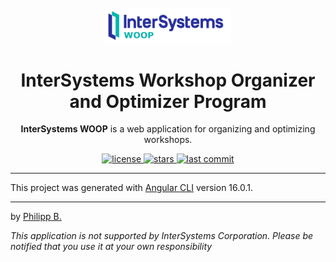 <div align="center">
  <br />
  <img src="src/assets/imgs/InterSystemsWOOPLogo.png" alt="InterSystemsWOOPLogo" width="40%"/>
  <h1>InterSystems Workshop Organizer and Optimizer Program</h1>
  <p>
    <b>InterSystems WOOP</b> is a web application for organizing and optimizing workshops.
  </p>
</div>

<!-- Badges -->
<div align="center">
   <a href="https://github.com/intersystems-dach/InterSystemsWOOP/blob/master/LICENSE">
       <img src="https://img.shields.io/github/license/intersystems-dach/InterSystemsWOOP" alt="license" />
   </a>
   <a href="https://github.com/intersystems-dach/InterSystemsWOOP/stargazers">
       <img src="https://img.shields.io/github/stars/intersystems-dach/InterSystemsWOOP" alt="stars" />
   </a>
   <a href="https://github.com/intersystems-dach/InterSystemsWOOP/commits/master">
       <img src="https://img.shields.io/github/last-commit/intersystems-dach/InterSystemsWOOP" alt="last commit" />
   </a>
</div>

---

This project was generated with [Angular CLI](https://github.com/angular/angular-cli) version 16.0.1.

---

by [Philipp B.](https://github.com/phil1436)

_This application is not supported by InterSystems Corporation. Please be notified that you use it at your own responsibility_
